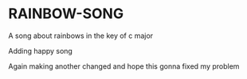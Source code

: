 # RAINBOW-SONG
A song about rainbows in the key of c major

Adding happy song

Again making another changed and hope this gonna fixed my problem